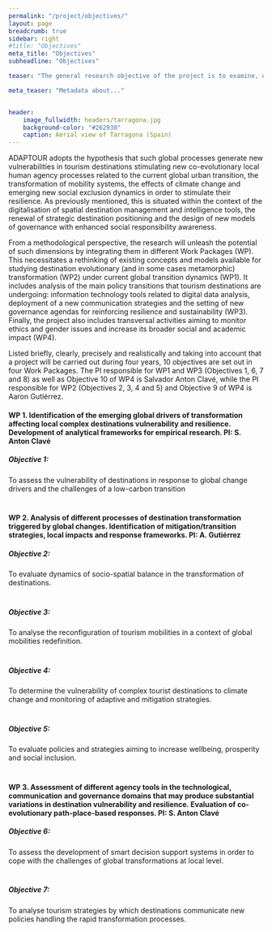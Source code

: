 ```yaml
---
permalink: "/project/objectives/"
layout: page
breadcrumb: true
sidebar: right
#title: "Objectives"
meta_title: "Objectives"
subheadline: "Objectives"

teaser: "The general research objective of the project is to examine, understand and translate into theoretical approaches, empirical observations and practical conversations, the processes through which destinations are responding to the challenges of global change (and in particular to climate change and the de-carbonization of the productive system), in terms of mitigating its effects, transforming socio-spatial dynamics, changing mobility regimes, and the enhancing of social justice with the aim of increasing resilience." 

meta_teaser: "Metadata about..."


header:
    image_fullwidth: headers/tarragona.jpg
    background-color: "#262930"
    caption: Aerial view of Tarragona (Spain)
---
```



ADAPTOUR adopts the hypothesis that such global processes generate new vulnerabilities in tourism destinations stimulating new co-evolutionary local human agency processes related to the current global urban transition, the transformation of mobility systems, the effects of climate change and emerging new social exclusion dynamics in order to stimulate their resilience. As previously mentioned, this is situated within the context of the digitalisation of spatial destination management and intelligence tools, the renewal of strategic destination positioning and the design of new models of governance with enhanced social responsibility awareness.

From a methodological perspective, the research will unleash the potential of such dimensions by integrating them in different Work Packages (WP). This necessitates a rethinking of existing concepts and models available for studying destination evolutionary (and in some cases metamorphic) transformation (WP2) under current global transition dynamics (WP1). It includes analysis of the main policy transitions that tourism destinations are undergoing: information technology tools related to digital data analysis, deployment of a new communication strategies and the setting of new governance agendas for reinforcing resilience and sustainability (WP3). Finally, the project also includes transversal activities aiming to monitor ethics and gender issues and increase its broader social and academic impact (WP4).

Listed briefly, clearly, precisely and realistically and taking into account that a project will be carried out during four years, 10 objectives are set out in four Work Packages. The PI responsible for WP1 and WP3 (Objectives 1, 6, 7 and 8) as well as Objective 10 of WP4 is Salvador Anton Clavé, while the PI responsible for WP2 (Objectives 2, 3, 4 and 5) and Objective 9 of WP4 is Aaron Gutiérrez.


#### WP 1. Identification of the emerging global drivers of transformation affecting local complex destinations vulnerability and resilience. Development of analytical frameworks for empirical research. PI: S. Anton Clavé

##### Objective 1: 
<div class="row">
	<div class="small-12 columns">
	<div class="panel radius" style="padding-bottom: 21px;">
To assess the vulnerability of destinations in response to global change drivers and the challenges of a low-carbon transition
	</div>
</div>
</div>


#### WP 2. Analysis of different processes of destination transformation triggered by global changes. Identification of mitigation/transition strategies, local impacts and response frameworks. PI: A. Gutiérrez

##### Objective 2: 

<div class="row">
	<div class="small-12 columns">
	<div class="panel radius" style="padding-bottom: 21px;">
To evaluate dynamics of socio-spatial balance in the transformation of destinations.
	</div>
</div>
</div>

##### Objective 3: 
<div class="row">
	<div class="small-12 columns">
	<div class="panel radius" style="padding-bottom: 21px;">
To analyse the reconfiguration of tourism mobilities in a context of global mobilities redefinition.
	</div>
</div>
</div>

##### Objective 4: 
<div class="row">
	<div class="small-12 columns">
	<div class="panel radius" style="padding-bottom: 21px;">
To determine the vulnerability of complex tourist destinations to climate change and monitoring of adaptive and mitigation strategies.
	</div>
</div>
</div>


##### Objective 5: 
<div class="row">
	<div class="small-12 columns">
	<div class="panel radius" style="padding-bottom: 21px;">
To evaluate policies and strategies aiming to increase wellbeing, prosperity and social inclusion.
	</div>
</div>
</div>


#### WP 3. Assessment of different agency tools in the technological, communication and governance domains that may produce substantial variations in destination vulnerability and resilience. Evaluation of co-evolutionary path-place-based responses. PI: S. Anton Clavé

##### Objective 6: 
<div class="row">
	<div class="small-12 columns">
	<div class="panel radius" style="padding-bottom: 21px;">
To assess the development of smart decision support systems in order to cope with the challenges of global transformations at local level.
	</div>
</div>
</div>

##### Objective 7: 
<div class="row">
	<div class="small-12 columns">
	<div class="panel radius" style="padding-bottom: 21px;">
To analyse tourism strategies by which destinations communicate new policies handling the rapid transformation processes.
	</div>
</div>
</div>

